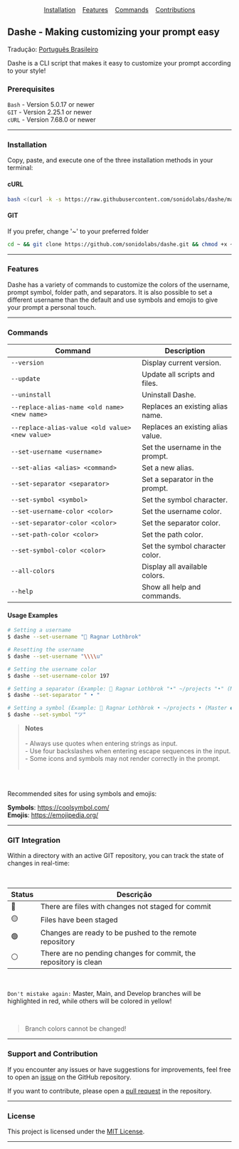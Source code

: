 <div align="center">
  <a href="#installation">Installation</a> 
  &nbsp;&nbsp;
  <a href="#features">Features</a> 
  &nbsp;&nbsp;
  <a href="#commands">Commands</a>
  &nbsp;&nbsp;
  <a href="#support-and-contribution">Contributions</a>
</div>

## Dashe - Making customizing your prompt easy

Tradução: [Português Brasileiro](./README.pt-BR.md)

Dashe is a CLI script that makes it easy to customize your prompt according to your style!

### Prerequisites

`Bash` - Version 5.0.17 or newer <br>
`GIT` - Version 2.25.1 or newer <br>
`cURL` - Version 7.68.0 or newer

---

### Installation

Copy, paste, and execute one of the three installation methods in your terminal:

#### cURL
```bash
bash <(curl -k -s https://raw.githubusercontent.com/sonidolabs/dashe/master/install.sh)
```

#### GIT
If you prefer, change '~' to your preferred folder
```bash
cd ~ && git clone https://github.com/sonidolabs/dashe.git && chmod +x ~/dashe/install.sh && ~/dashe/install.sh
```
---

### Features

Dashe has a variety of commands to customize the colors of the username, prompt symbol, folder path, and separators. It is also possible to set a different username than the default and use symbols and emojis to give your prompt a personal touch.

---

### Commands

| Command                                               | Description                            |
| -----------                                           | -----------                            |
| `--version`                                           | Display current version.               |
| `--update`                                            | Update all scripts and files.          |
| `--uninstall`                                         | Uninstall Dashe.                       |
| `--replace-alias-name <old name> <new name>`          | Replaces an existing alias name.       |
| `--replace-alias-value <old value> <new value>`       | Replaces an existing alias value.      |
| `--set-username <username>`                           | Set the username in the prompt.        |
| `--set-alias <alias> <command>`                       | Set a new alias.                       |
| `--set-separator <separator>`                         | Set a separator in the prompt.         |
| `--set-symbol <symbol>`                               | Set the symbol character.              |
| `--set-username-color <color>`                        | Set the username color.                |
| `--set-separator-color <color>`                       | Set the separator color.               |
| `--set-path-color <color>`                            | Set the path color.                    |
| `--set-symbol-color <color>`                          | Set the symbol character color.        |
| `--all-colors`                                        | Display all available colors.          |
| `--help`                                              | Show all help and commands.            |

#### Usage Examples

```bash
# Setting a username
$ dashe --set-username "👑 Ragnar Lothbrok"

# Resetting the username
$ dashe --set-username "\\\\u"

# Setting the username color
$ dashe --set-username-color 197

# Setting a separator (Example: 👑 Ragnar Lothbrok "•" ~/projects "•" (Master ●) ツ)
$ dashe --set-separator " • "

# Setting a symbol (Example: 👑 Ragnar Lothbrok • ~/projects • (Master ●) "ツ")
$ dashe --set-symbol "ツ"
```

> **Notes** <br><br>
> \- Always use quotes when entering strings as input.<br>
> \- Use four backslashes when entering escape sequences in the input.<br>
> \- Some icons and symbols may not render correctly in the prompt.<br><br>

<br>

Recommended sites for using symbols and emojis:

**Symbols**: https://coolsymbol.com/ <br>
**Emojis**: https://emojipedia.org/

---

### GIT Integration

Within a directory with an active GIT repository, you can track the state of changes in real-time:

<br>

| Status      | Descrição |
| ----------- | ----------- |
| 🔴 | There are files with changes not staged for commit |
| 🟡 | Files have been staged |
| 🟢 | Changes are ready to be pushed to the remote repository |
| ⚪ | There are no pending changes for commit, the repository is clean |

<br>

`Don't mistake again:` Master, Main, and Develop branches will be highlighted in red, while others will be colored in yellow!

<br>

> Branch colors cannot be changed!

---

### Support and Contribution

If you encounter any issues or have suggestions for improvements, feel free to open an [issue](https://github.com/sonidolabs/dashe/issues) on the GitHub repository.

If you want to contribute, please open a [pull request](https://github.com/sonidolabs/dashe/pulls) in the repository.

---

### License

This project is licensed under the [MIT License](https://opensource.org/licenses/MIT).

---
